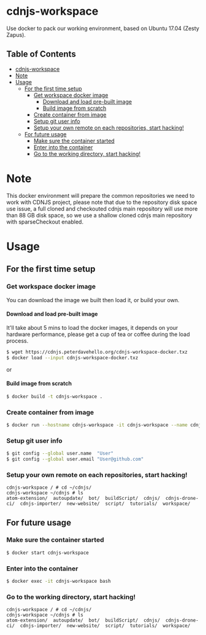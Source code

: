 cdnjs-workspace
=======

Use docker to pack our working environment, based on Ubuntu 17.04 (Zesty Zapus).

## Table of Contents

- [cdnjs-workspace](#cdnjs-workspace)
- [Note](#note)
- [Usage](#usage)
  - [For the first time setup](#for-the-first-time-setup)
    - [Get workspace docker image](#get-workspace-docker-image)
      - [Download and load pre-built image](#download-and-load-pre-built-image)
      - [Build image from scratch](#build-image-from-scratch)
    - [Create container from image](#create-container-from-image)
    - [Setup git user info](#setup-git-user-info)
    - [Setup your own remote on each repositories, start hacking!](#setup-your-own-remote-on-each-repositories-start-hacking)
  - [For future usage](#for-future-usage)
    - [Make sure the container started](#make-sure-the-container-started)
    - [Enter into the container](#enter-into-the-container)
    - [Go to the working directory, start hacking!](#go-to-the-working-directory-start-hacking)

# Note

This docker environment will prepare the common repositories we need to work with CDNJS project, please note that due to the repository disk space use issue, a full cloned and checkouted cdnjs main repository will use more than 88 GB disk space, so we use a shallow cloned cdnjs main repository with sparseCheckout enabled.

# Usage

## For the first time setup

### Get workspace docker image

You can download the image we built then load it, or build your own.

#### Download and load pre-built image

It'll take about 5 mins to load the docker images, it depends on your hardware performance, please get a cup of tea or coffee during the load process.

```sh
$ wget https://cdnjs.peterdavehello.org/cdnjs-workspace-docker.txz
$ docker load --input cdnjs-workspace-docker.txz
```
or
#### Build image from scratch
```sh
$ docker build -t cdnjs-workspace .
```

### Create container from image
```sh
$ docker run --hostname cdnjs-workspace -it cdnjs-workspace --name cdnjs-workspace bash
```

### Setup git user info
```sh
$ git config --global user.name  "User"
$ git config --global user.email "User@github.com"
```

### Setup your own remote on each repositories, start hacking!
```
cdnjs-workspace / # cd ~/cdnjs/
cdnjs-workspace ~/cdnjs # ls
atom-extension/  autoupdate/  bot/  buildScript/  cdnjs/  cdnjs-drone-ci/  cdnjs-importer/  new-website/  script/  tutorials/  workspace/
```

## For future usage

### Make sure the container started
```sh
$ docker start cdnjs-workspace
```

### Enter into the container
```sh
$ docker exec -it cdnjs-workspace bash
```

### Go to the working directory, start hacking!
```
cdnjs-workspace / # cd ~/cdnjs/
cdnjs-workspace ~/cdnjs # ls
atom-extension/  autoupdate/  bot/  buildScript/  cdnjs/  cdnjs-drone-ci/  cdnjs-importer/  new-website/  script/  tutorials/  workspace/
```
